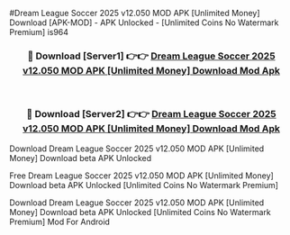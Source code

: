 #Dream League Soccer 2025 v12.050 MOD APK [Unlimited Money] Download [APK-MOD] - APK Unlocked - [Unlimited Coins No Watermark Premium] is964



<div align="center">

<h3>🔴 Download [Server1] 👉👉 <a href="https://momento.my/?title=Dream_League_Soccer_2025_v12.050_MOD_APK_[Unlimited_Money]_Download">Dream League Soccer 2025 v12.050 MOD APK [Unlimited Money] Download Mod Apk</a></h3><br>

<h3>🔴 Download [Server2] 👉👉 <a href="https://momento.my/?title=Dream_League_Soccer_2025_v12.050_MOD_APK_[Unlimited_Money]_Download">Dream League Soccer 2025 v12.050 MOD APK [Unlimited Money] Download Mod Apk</a></h3>
</div>



Download Dream League Soccer 2025 v12.050 MOD APK [Unlimited Money] Download beta APK Unlocked

Free Dream League Soccer 2025 v12.050 MOD APK [Unlimited Money] Download beta APK Unlocked [Unlimited Coins No Watermark Premium]

Download Dream League Soccer 2025 v12.050 MOD APK [Unlimited Money] Download beta APK Unlocked [Unlimited Coins No Watermark Premium] Mod For Android
